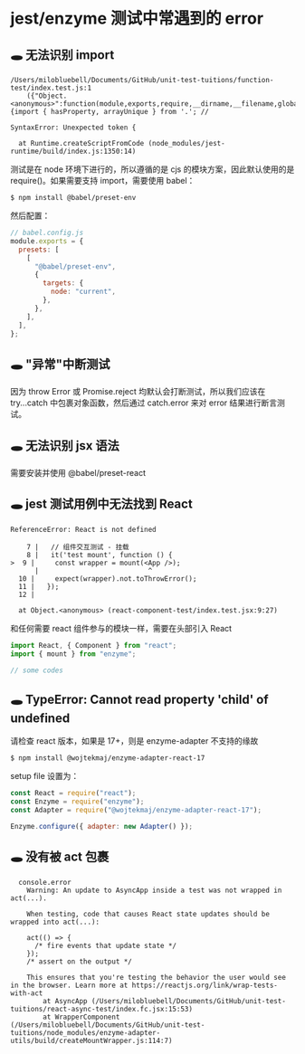 # jest/enzyme 测试中常遇到的 error

## 🕳 无法识别 import

```
/Users/milobluebell/Documents/GitHub/unit-test-tuitions/function-test/index.test.js:1
    ({"Object.<anonymous>":function(module,exports,require,__dirname,__filename,global,jest){import { hasProperty, arrayUnique } from '.'; //

SyntaxError: Unexpected token {

  at Runtime.createScriptFromCode (node_modules/jest-runtime/build/index.js:1350:14)
```

测试是在 node 环境下进行的，所以遵循的是 cjs 的模块方案，因此默认使用的是 require()。如果需要支持 import，需要使用 babel：

```shell
$ npm install @babel/preset-env
```

然后配置：

```js
// babel.config.js
module.exports = {
  presets: [
    [
      "@babel/preset-env",
      {
        targets: {
          node: "current",
        },
      },
    ],
  ],
};
```

## 🕳 "异常"中断测试

因为 throw Error 或 Promise.reject 均默认会打断测试，所以我们应该在 try...catch 中包裹对象函数，然后通过 catch.error 来对 error 结果进行断言测试。

## 🕳 无法识别 jsx 语法

需要安装并使用 @babel/preset-react

## 🕳 jest 测试用例中无法找到 React

```
ReferenceError: React is not defined

    7 |   // 组件交互测试 - 挂载
    8 |   it('test mount', function () {
>  9 |     const wrapper = mount(<App />);
      |                           ^
  10 |     expect(wrapper).not.toThrowError();
  11 |   });
  12 |

  at Object.<anonymous> (react-component-test/index.test.jsx:9:27)
```

和任何需要 react 组件参与的模块一样，需要在头部引入 React

```js
import React, { Component } from "react";
import { mount } from "enzyme";

// some codes
```

## 🕳 TypeError: Cannot read property 'child' of undefined

请检查 react 版本，如果是 17+，则是 enzyme-adapter 不支持的缘故

```shell
$ npm install @wojtekmaj/enzyme-adapter-react-17
```

setup file 设置为：

```js
const React = require("react");
const Enzyme = require("enzyme");
const Adapter = require("@wojtekmaj/enzyme-adapter-react-17");

Enzyme.configure({ adapter: new Adapter() });
```

## 🕳 没有被 act 包裹

```
  console.error
    Warning: An update to AsyncApp inside a test was not wrapped in act(...).

    When testing, code that causes React state updates should be wrapped into act(...):

    act(() => {
      /* fire events that update state */
    });
    /* assert on the output */

    This ensures that you're testing the behavior the user would see in the browser. Learn more at https://reactjs.org/link/wrap-tests-with-act
        at AsyncApp (/Users/milobluebell/Documents/GitHub/unit-test-tuitions/react-async-test/index.fc.jsx:15:53)
        at WrapperComponent (/Users/milobluebell/Documents/GitHub/unit-test-tuitions/node_modules/enzyme-adapter-utils/build/createMountWrapper.js:114:7)
```
